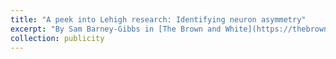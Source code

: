 ```yaml
---
title: "A peek into Lehigh research: Identifying neuron asymmetry"
excerpt: "By Sam Barney-Gibbs in [The Brown and White](https://thebrownandwhite.com/2022/03/07/a-peek-into-lehigh-research-neuron-asymmetry/); Published March 7, 2022<br/><img src='https://thebrownandwhite.com/wp-content/uploads/2022/03/220302_BiologicalSciences_Thomson_1_web-featured.jpg'>"
collection: publicity
---
```


